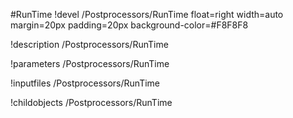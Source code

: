 <!-- MOOSE Object Documentation Stub: Remove this when content is added. -->
#RunTime
!devel /Postprocessors/RunTime float=right width=auto margin=20px padding=20px background-color=#F8F8F8

!description /Postprocessors/RunTime

!parameters /Postprocessors/RunTime

!inputfiles /Postprocessors/RunTime

!childobjects /Postprocessors/RunTime
